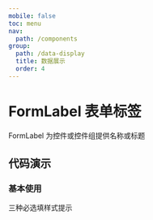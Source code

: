 ```yaml
---
mobile: false
toc: menu
nav:
  path: /components
group:
  path: /data-display
  title: 数据展示
  order: 4
---
```

# FormLabel 表单标签

FormLabel 为控件或控件组提供名称或标题

## 代码演示

### 基本使用

三种必选填样式提示

<code src="./demo/demo1.tsx"></code>


<API src="./FormLabel.tsx"></API>

